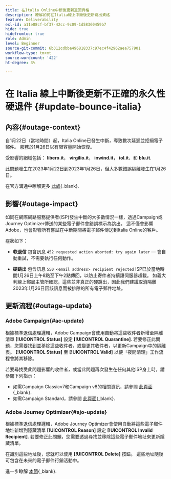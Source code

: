```yaml
---
title: 在Italia Online中斷後更新退回資格
description: 瞭解如何在Italia線上中斷後更新跳出資格
feature: Deliverability
exl-id: a11e88cf-bf37-42cc-9c09-1d58360459b7
hide: true
hidefromtoc: true
role: Admin
level: Beginner
source-git-commit: 6b312cdbba496818337c97ec4f42962aea757901
workflow-type: tm+mt
source-wordcount: '422'
ht-degree: 3%

---
```


# 在 Italia 線上中斷後更新不正確的永久性硬退件 {#update-bounce-italia}

## 內容{#outage-context}

自1月22日（當地時間）起，Italia Online已發生中斷，導致數次延遲並拒絕電子郵件。 服務於1月26日以有限容量開始恢復。

受影響的網域包括： **libero.it**， **virgilio.it**， **inwind.it**， **iol.it**、和 **blu.it**.

此問題發生在2023年1月22日到2023年1月26日，但大多數錯誤隔離發生在1月26日。

在官方溝通中瞭解更多 [此處](https://tecnologia.libero.it/avviato-il-ritorno-online-di-libero-mail-e-virgilio-mail-66832){_blank}.


## 影響{#outage-impact}

如同在網際網路服務提供者(ISP)發生中斷的大多數情況一樣，透過Campaign或Journey Optimizer傳送的某些電子郵件會錯誤標示為跳出。 這不僅會影響Adobe，也會影響所有嘗試在中斷期間將電子郵件傳送到Italia Online的客戶。

症狀如下：

* **軟退信** 包含訊息 `452 requested action aborted: try again later`  — 會自動重試，不需要執行任何動作。

* **硬跳出** 包含訊息 `550 <email address> recipient rejected` ISP已於當地時間1月26日上午8點至下午2點傳回，以防止寄件者持續讓伺服器超載。 如義大利線上郵局主管所確認，這些並非真正的硬跳出，因此我們建議取消隔離2023年1月26日因該訊息而被排除的所有電子郵件地址。

## 更新流程{#outage-update}

### Adobe Campaign{#ac-update}

根據標準退信處理邏輯，Adobe Campaign會使用自動將這些收件者新增至隔離清單 **[!UICONTROL Status]** 設定 **[!UICONTROL Quarantine]**. 若要修正此問題，您需要找到並移除這些收件者，或變更其收件者，以更新Campaign中的隔離表。 **[!UICONTROL Status]** 至 **[!UICONTROL Valid]** 以便「夜間清理」工作流程會將其移除。

若要尋找受此問題影響的收件者，或當此問題再次發生在任何其他ISP身上時，請參閱下列指示：

* 如需Campaign Classicv7和Campaign v8的相關資訊，請參閱 [此頁面](https://experienceleague.adobe.com/docs/campaign-classic/using/sending-messages/monitoring-deliveries/understanding-quarantine-management.html?lang=en#unquarantine-bulk){_blank}.
* 如需Campaign Standard，請參閱 [此頁面](https://experienceleague.adobe.com/docs/campaign-standard/using/testing-and-sending/monitoring-messages/understanding-quarantine-management.html?lang=en#unquarantine-bulk){_blank}.

### Adobe Journey Optimizer{#ajo-update}

根據標準退信處理邏輯，Adobe Journey Optimizer會使用自動將這些電子郵件地址新增到隱藏清單 **[!UICONTROL Reason]** 設定 **[!UICONTROL Invalid Recipient]**. 若要修正此問題，您需要透過尋找並移除這些電子郵件地址來更新隱藏清單。

在識別這些地址後，您就可以使用 **[!UICONTROL Delete]** 按鈕。 這些地址隨後可包含在未來的電子郵件行銷活動中。

進一步瞭解 [本節](https://experienceleague.adobe.com/docs/journey-optimizer/using/configuration/monitor-reputation/manage-suppression-list.html#remove-from-suppression-list){_blank}.

